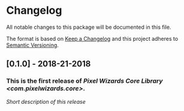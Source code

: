 # Changelog
All notable changes to this package will be documented in this file.

The format is based on [Keep a Changelog](http://keepachangelog.com/en/1.0.0/)
and this project adheres to [Semantic Versioning](http://semver.org/spec/v2.0.0.html).

## [0.1.0] - 2018-21-2018

### This is the first release of *Pixel Wizards Core Library \<com.pixelwizards.core\>*.

*Short description of this release*
